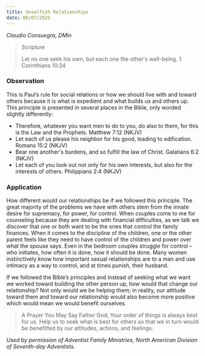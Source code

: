 ```yaml
---
title: Unselfish Relationships
date: 06/07/2025
---
```


_Claudio Consuegra, DMin_

> <p>Scripture</p>
> Let no one seek his own, but each one the other's well-being. 1 Corinthians 10:24

### Observation

This is Paul’s rule for social relations or how we should live with and toward others because it is what is expedient and what builds us and others up. This principle is presented in several places in the Bible, only worded slightly differently:

- Therefore, whatever you want men to do to you, do also to them, for this is the Law and the Prophets. Matthew 7:12 (NKJV)
- Let each of us please his neighbor for his good, leading to edification. Romans 15:2 (NKJV)
- Bear one another's burdens, and so fulfill the law of Christ. Galatians 6:2 (NKJV)
- Let each of you look out not only for his own interests, but also for the interests of others. Philippians 2:4 (NKJV)

### Application

How different would our relationships be if we followed this principle. The great majority of the problems we have with others stem from the innate desire for supremacy, for power, for control. When couples come to me for counseling because they are dealing with financial difficulties, as we talk we discover that one or both want to be the ones that control the family finances. When it comes to the discipline of the children, one or the other parent feels like they need to have control of the children and power over what the spouse says. Even in the bedroom couples struggle for control – who initiates, how often it is done, how it should be done. Many women instinctively know how important sexual relationships are to a man and use intimacy as a way to control, and at times punish, their husband.

If we followed the Bible’s principles and instead of seeking what we want we worked toward building the other person up, how would that change our relationship? Not only would we be helping them; in reality, our attitude toward them and toward our relationship would also become more positive which would mean we would benefit ourselves.

> <callout>A Prayer You May Say</callout>
> Father God, Your order of things is always best for us. Help us to seek what is best for others so that we in turn would be benefitted by our attitudes, actions, and feelings.

_Used by permission of Adventist Family Ministries, North American Division of Seventh-day Adventists._